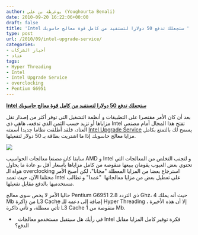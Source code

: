 ```yaml
---
author: يوغرطة بن علي (Youghourta Benali)
date: 2010-09-20 16:22:06+00:00
draft: false
title: 'Intel ستجعلك تدفع 50 دولارا لتستفيد من كامل قوة معالج حاسوبك '
type: post
url: /2010/09/intel-upgrade-service/
categories:
- أخبار الشركات
- عتاد
tags:
- Hyper Threading
- Intel
- Intel Upgrade Service
- overclocking
- Pentium G6951
---
```


**[Intel ستجعلك تدفع 50 دولارا لتستفيد من كامل قوة معالج حاسوبك](https://www.it-scoop.com/2010/09/intel-upgrade-service/)**


بعد أن كان الأمر مقتصرا على التطبيقات و أنظمة التشغيل التي توفر أكثر من إصدار تقل مزاياها أو تزيد حسب الثمن الذي تدفعه، هاهي ذي Intel تفتح هذا المجال أمام مصنعي العتاد، فلقد أطلقت نظاما جديدا أسمته [Intel Upgrade Service](http://www.intel.com/cd/channel/reseller/asmo-na/eng/404392.htm) يسمح لك بالتمتع بكامل مزايا معالج حاسوبك إذا ما اشتريت بطاقة بـ 50 دولار لتفعيلها.


[![](http://www.blogcdn.com/www.engadget.com/media/2010/09/9-18-10-intel600.jpg)
](https://www.it-scoop.com/2010/09/intel-upgrade-service/)


سابقا كان مصنعا معالجات الحواسيب AMD و Intel و لتجنب التخلص من المعالجات التي تحتوي بعض العيوب يقومان ببيعها منقوصة من كامل مزاياها بأسعار أقل ،و عادة ما يحاول هواة الـ overclocking استرجاع بعضا من المزايا المعطلة "مجانا"، لكن أصبح الأمر مختلفا الآن، حيث تعمد Intel على تعطيل بعض من مزايا معالجاتها  "عمدا" و تطالب مستخدميها بالدفع مقابل تفعيلها.

حاليا الأمر لا يخص سوى معالج Pentium G6951 ذي التردد 2.8 Ghz، حيث أنه يملك 4 Mb من ذاكرة L3 Cache إضافة إلى دعمه للـ Hyper Threading ، إلا أن هذه الأخيرة تأتي معطلة، و تأتي ذاكرة L3 Cache منقوصة من 1 Mb.

-   في رأيك هل سيتقبل مستخدمو معالجات Intel فكرة توفير كامل المزايا مقابل الدفع؟
